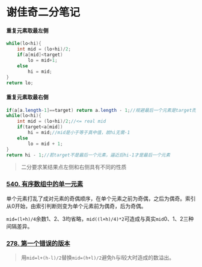 # 谢佳奇二分笔记

#### 重复元素取最左侧

```java
while(lo<hi){
    int mid = (lo+hi)/2;
    if(a[mid]<target)
        lo = mid+1;
    else
        hi = mid;
}
return lo;
```



#### 重复元素取最右侧

```java
if(a[a.length-1]==target) return a.length - 1;//规避最后一个元素是target而算法取hi-1的情况
while(lo<hi){
    int mid = (lo+hi)/2;//<= real mid
    if(target<a[mid])
        hi = mid;//mid是小于等于真中值，故hi无需-1
    else
        lo = mid + 1;
}
return hi - 1;//若target不是最后一个元素，逼近后hi-1才是最后一个元素
```



> 二分要求某结果点左侧和右侧具有不同的性质

### [540. 有序数组中的单一元素](https://leetcode-cn.com/problems/single-element-in-a-sorted-array/)

单个元素打乱了成对元素的奇偶顺序，在单个元素之前为奇偶，之后为偶奇。索引从0开始，由索引判断则变为单个元素前为偶奇，后为奇偶。

`mid=(l+h)/4`余数1、2、3均省略，`mid((l+h)/4)*2`可造成与真实`mid`0、1、2三种间隔差异。



### [278. 第一个错误的版本](https://leetcode-cn.com/problems/first-bad-version/)

> 用`mid=l+(h-l)/2`替换`mid=(h+l)/2`避免h与l较大时造成的数溢出。